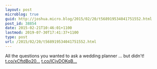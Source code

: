 ```yaml
---
layout: post
microblog: true
guid: http://joshua.micro.blog/2015/02/20/t568919534041751552.html
post_id: 38854
date: 2015-02-21T10:46:01+1100
lastmod: 2019-07-30T17:41:37+1100
type: post
url: /2015/02/20/t568919534041751552.html
---
```

All the questions you wanted to ask a wedding planner ... but didn't! [t.co/xCftdBo20...](http://t.co/xCftdBo20C) [t.co/ICjvDOKqB...](http://t.co/ICjvDOKqBO)
